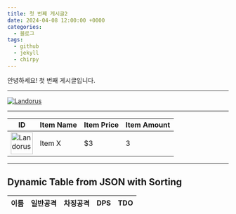 ```yaml
---
title: 첫 번째 게시글2
date: 2024-04-08 12:00:00 +0000
categories:
  - 블로그
tags:
  - github
  - jekyll
  - chirpy
---
```

안녕하세요!
첫 번째 게시글입니다.

---

<a href="https://pokemondb.net/pokedex/landorus"><img src="https://img.pokemondb.net/sprites/scarlet-violet/normal/landorus-incarnate.png" alt="Landorus"></a>


---

<table>
<thead>
  <tr>
    <th>ID</th>
    <th>Item Name</th>
    <th>Item Price</th>
    <th>Item Amount</th>
  </tr>
</thead>
<tbody>
  <tr>
    <td><img src="https://img.pokemondb.net/sprites/scarlet-violet/normal/landorus-incarnate.png" alt="Landorus" style="width: 50px;"></td>
    <td>Item X</td>
    <td>$3</td>
    <td>3</td>
  </tr>
</tbody>
</table>

---

<html lang="en">
<head>
  <meta charset="UTF-8">
  <meta name="viewport" content="width=device-width, initial-scale=1.0">
  <title>Dynamic Table from JSON with Sorting</title>
  <link rel="stylesheet" href="https://stackpath.bootstrapcdn.com/bootstrap/4.5.2/css/bootstrap.min.css">
  <link rel="stylesheet" href="https://cdnjs.cloudflare.com/ajax/libs/bootstrap-table/1.18.3/bootstrap-table.min.css">
</head>
<body>

<div class="container">
  <h2 class="mb-4">Dynamic Table from JSON with Sorting</h2>
  <table id="table"
         data-toggle="table" 
         data-url="/assets/data1.json"
         data-height="800" 
         data-pagination="true"
         data-search="true"
         class="table table-bordered table-hover">
    <thead>
      <tr>
        <th data-field="name">이름</th>
        <th data-field="fmove" data-sortable="true">일반공격</th>
        <th data-field="cmove" data-sortable="true">차징공격</th>
        <th data-field="dps" data-sortable="true">DPS</th>
        <th data-field="tdo" data-sortable="true">TDO</th>
      </tr>
    </thead>
  </table>
</div>

<script src="https://code.jquery.com/jquery-3.5.1.min.js"></script>
<link rel="stylesheet" href="https://cdn.jsdelivr.net/npm/bootstrap-table@1.22.6/dist/bootstrap-table.min.css">
<script src="https://cdn.jsdelivr.net/npm/bootstrap-table@1.22.6/dist/bootstrap-table.min.js"></script>
<script>
  $(function() {
    $("#table").bootstrapTable();
  })
</script>

</body>
</html>



